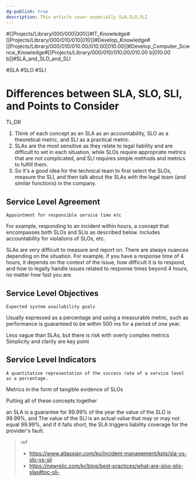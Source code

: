 ```yaml
---
dg-publish: true
description: This article cover especially SLA,SLO,SLI
---
```

#[[Projects/Library/000/000\|000]]#IT_Knowledge#[[Projects/Library/000/010/010\|010]]#Develop_Knowledge#[[Projects/Library/000/010/010.00/010.00\|010.00]]#Develop_Computer_Science_Knowledge#[[Projects/Library/000/010/010.00/010.00 b\|010.00 b]]#SLA_and_SLO_and_SLI








#SLA #SLO #SLI
# Differences between SLA, SLO, SLI, and Points to Consider

TL;DR
1. Think of each concept as an SLA as an accountability, SLO as a theoretical metric, and SLI as a practical metric.
2. SLAs are the most sensitive as they relate to legal liability and are difficult to set in each situation, while SLOs require appropriate metrics that are not complicated, and SLI requires simple methods and metrics to fulfill them.
3. So it's a good idea for the technical team to first select the SLOs, measure the SLI, and then talk about the SLAs with the legal team (and similar functions) in the company.

## Service Level Agreement
`Appointment for responsible service time etc`

For example, responding to an incident within hours, a concept that encompasses both SLOs and SLIs as described below.
Includes accountability for violations of SLOs, etc.

SLAs are very difficult to measure and report on. There are always nuances depending on the situation.
For example, if you have a response time of 4 hours, it depends on the context of the issue, how difficult it is to respond, and how to legally handle issues related to response times beyond 4 hours, no matter how fast you are.


## Service Level Objectives
`Expected system availability goals`
 
 Usually expressed as a percentage and using a measurable metric, such as performance is guaranteed to be within 500 ms for a period of one year.
 
Less vague than SLAs, but there is risk with overly complex metrics
Simplicity and clarity are key point
## Service Level Indicators
`A quantitative representation of the success rate of a service level as a percentage.`

Metrics in the form of tangible evidence of SLOs



Putting all of these concepts together

an SLA is a guarantee for 99.99% of the year
the value of the SLO is 99.99%, and
The value of the SLI is an actual value that may or may not equal 99.99%, and if it falls short, the SLA triggers liability coverage for the provider's fault.

> ref
> - https://www.atlassian.com/ko/incident-management/kpis/sla-vs-slo-vs-sli
> - https://newrelic.com/kr/blog/best-practices/what-are-slos-slis-slas#toc-sli-

